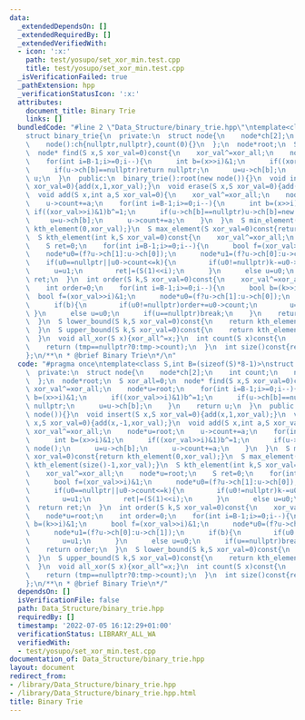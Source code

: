 ```yaml
---
data:
  _extendedDependsOn: []
  _extendedRequiredBy: []
  _extendedVerifiedWith:
  - icon: ':x:'
    path: test/yosupo/set_xor_min.test.cpp
    title: test/yosupo/set_xor_min.test.cpp
  _isVerificationFailed: true
  _pathExtension: hpp
  _verificationStatusIcon: ':x:'
  attributes:
    document_title: Binary Trie
    links: []
  bundledCode: "#line 2 \"Data_Structure/binary_trie.hpp\"\ntemplate<class S,int B=(sizeof(S)*8-1)>\n\
    struct binary_trie{\n  private:\n  struct node{\n    node*ch[2];\n    int count;\n\
    \    node():ch{nullptr,nullptr},count(0){}\n  };\n  node*root;\n  S xor_all=0;\n\
    \  node* find(S x,S xor_val=0)const{\n    xor_val^=xor_all;\n    node*u=root;\n\
    \    for(int i=B-1;i>=0;i--){\n      int b=(x>>i)&1;\n      if((xor_val>>i)&1)b^=1;\n\
    \      if(u->ch[b]==nullptr)return nullptr;\n      u=u->ch[b];\n    }\n    return\
    \ u;\n  }\n  public:\n  binary_trie():root(new node()){}\n  void insert(S x,S\
    \ xor_val=0){add(x,1,xor_val);}\n  void erase(S x,S xor_val=0){add(x,-1,xor_val);}\n\
    \  void add(S x,int a,S xor_val=0){\n    xor_val^=xor_all;\n    node*u=root;\n\
    \    u->count+=a;\n    for(int i=B-1;i>=0;i--){\n      int b=(x>>i)&1;\n     \
    \ if((xor_val>>i)&1)b^=1;\n      if(u->ch[b]==nullptr)u->ch[b]=new node();\n \
    \     u=u->ch[b];\n      u->count+=a;\n    }\n  }\n  S min_element(S xor_val=0)const{return\
    \ kth_element(0,xor_val);}\n  S max_element(S xor_val=0)const{return kth_element(size()-1,xor_val);}\n\
    \  S kth_element(int k,S xor_val=0)const{\n    xor_val^=xor_all;\n    node*u=root;\n\
    \    S ret=0;\n    for(int i=B-1;i>=0;i--){\n      bool f=(xor_val>>i)&1;\n  \
    \    node*u0=(f?u->ch[1]:u->ch[0]);\n      node*u1=(f?u->ch[0]:u->ch[1]);\n  \
    \    if(u0==nullptr||u0->count<=k){\n        if(u0!=nullptr)k-=u0->count;\n  \
    \      u=u1;\n        ret|=(S(1)<<i);\n      }\n      else u=u0;\n    }\n    return\
    \ ret;\n  }\n  int order(S k,S xor_val=0)const{\n    xor_val^=xor_all;\n    node*u=root;\n\
    \    int order=0;\n    for(int i=B-1;i>=0;i--){\n      bool b=(k>>i)&1;\n    \
    \  bool f=(xor_val>>i)&1;\n      node*u0=(f?u->ch[1]:u->ch[0]);\n      node*u1=(f?u->ch[0]:u->ch[1]);\n\
    \      if(b){\n        if(u0!=nullptr)order+=u0->count;\n        u=u1;\n     \
    \ }\n      else u=u0;\n      if(u==nullptr)break;\n    }\n    return order;\n\
    \  }\n  S lower_bound(S k,S xor_val=0)const{\n    return kth_element(order(k,xor_val));\n\
    \  }\n  S upper_bound(S k,S xor_val=0)const{\n    return kth_element(order(k+1,xor_val));\n\
    \  }\n  void all_xor(S x){xor_all^=x;}\n  int count(S x)const{\n    node*tmp=find(x);\n\
    \    return (tmp==nullptr?0:tmp->count);\n  }\n  int size()const{return root->count;}\n\
    };\n/**\n * @brief Binary Trie\n*/\n"
  code: "#pragma once\ntemplate<class S,int B=(sizeof(S)*8-1)>\nstruct binary_trie{\n\
    \  private:\n  struct node{\n    node*ch[2];\n    int count;\n    node():ch{nullptr,nullptr},count(0){}\n\
    \  };\n  node*root;\n  S xor_all=0;\n  node* find(S x,S xor_val=0)const{\n   \
    \ xor_val^=xor_all;\n    node*u=root;\n    for(int i=B-1;i>=0;i--){\n      int\
    \ b=(x>>i)&1;\n      if((xor_val>>i)&1)b^=1;\n      if(u->ch[b]==nullptr)return\
    \ nullptr;\n      u=u->ch[b];\n    }\n    return u;\n  }\n  public:\n  binary_trie():root(new\
    \ node()){}\n  void insert(S x,S xor_val=0){add(x,1,xor_val);}\n  void erase(S\
    \ x,S xor_val=0){add(x,-1,xor_val);}\n  void add(S x,int a,S xor_val=0){\n   \
    \ xor_val^=xor_all;\n    node*u=root;\n    u->count+=a;\n    for(int i=B-1;i>=0;i--){\n\
    \      int b=(x>>i)&1;\n      if((xor_val>>i)&1)b^=1;\n      if(u->ch[b]==nullptr)u->ch[b]=new\
    \ node();\n      u=u->ch[b];\n      u->count+=a;\n    }\n  }\n  S min_element(S\
    \ xor_val=0)const{return kth_element(0,xor_val);}\n  S max_element(S xor_val=0)const{return\
    \ kth_element(size()-1,xor_val);}\n  S kth_element(int k,S xor_val=0)const{\n\
    \    xor_val^=xor_all;\n    node*u=root;\n    S ret=0;\n    for(int i=B-1;i>=0;i--){\n\
    \      bool f=(xor_val>>i)&1;\n      node*u0=(f?u->ch[1]:u->ch[0]);\n      node*u1=(f?u->ch[0]:u->ch[1]);\n\
    \      if(u0==nullptr||u0->count<=k){\n        if(u0!=nullptr)k-=u0->count;\n\
    \        u=u1;\n        ret|=(S(1)<<i);\n      }\n      else u=u0;\n    }\n  \
    \  return ret;\n  }\n  int order(S k,S xor_val=0)const{\n    xor_val^=xor_all;\n\
    \    node*u=root;\n    int order=0;\n    for(int i=B-1;i>=0;i--){\n      bool\
    \ b=(k>>i)&1;\n      bool f=(xor_val>>i)&1;\n      node*u0=(f?u->ch[1]:u->ch[0]);\n\
    \      node*u1=(f?u->ch[0]:u->ch[1]);\n      if(b){\n        if(u0!=nullptr)order+=u0->count;\n\
    \        u=u1;\n      }\n      else u=u0;\n      if(u==nullptr)break;\n    }\n\
    \    return order;\n  }\n  S lower_bound(S k,S xor_val=0)const{\n    return kth_element(order(k,xor_val));\n\
    \  }\n  S upper_bound(S k,S xor_val=0)const{\n    return kth_element(order(k+1,xor_val));\n\
    \  }\n  void all_xor(S x){xor_all^=x;}\n  int count(S x)const{\n    node*tmp=find(x);\n\
    \    return (tmp==nullptr?0:tmp->count);\n  }\n  int size()const{return root->count;}\n\
    };\n/**\n * @brief Binary Trie\n*/"
  dependsOn: []
  isVerificationFile: false
  path: Data_Structure/binary_trie.hpp
  requiredBy: []
  timestamp: '2022-07-05 16:12:29+01:00'
  verificationStatus: LIBRARY_ALL_WA
  verifiedWith:
  - test/yosupo/set_xor_min.test.cpp
documentation_of: Data_Structure/binary_trie.hpp
layout: document
redirect_from:
- /library/Data_Structure/binary_trie.hpp
- /library/Data_Structure/binary_trie.hpp.html
title: Binary Trie
---
```

